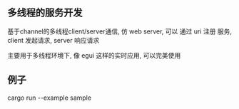 ## 多线程的服务开发

基于channel的多线程client/server通信, 仿 web server, 可以 通过 uri 注册 服务, client 发起请求, server 响应请求

主要用于多线程环境下, 像 egui 这样的实时应用, 可以完美使用

## 例子

cargo run --example sample
